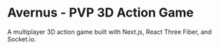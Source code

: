 # Avernus - PVP 3D Action Game

A multiplayer 3D action game built with Next.js, React Three Fiber, and Socket.io.

